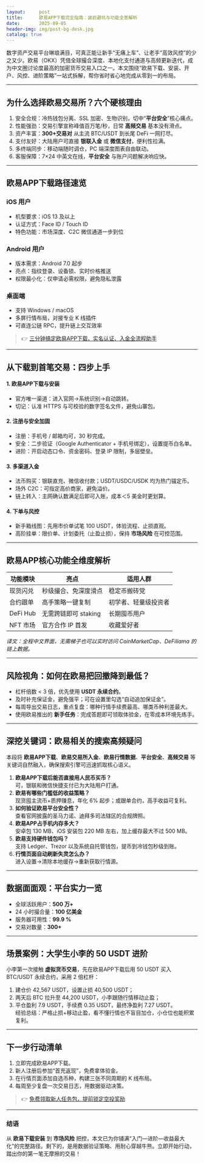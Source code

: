 ```yaml
---
layout:     post
title:      欧易APP下载完全指南：装前避坑与功能全景解析
date:       2025-09-05
header-img: img/post-bg-desk.jpg
catalog: true
---
```


数字资产交易平台琳琅满目，可真正能让新手“无痛上车”、让老手“高效风控”的少之又少。欧易（OKX）凭借全球撮合深度、本地化支付通道与高频更新迭代，成为中文圈讨论度最高的加密货币交易入口之一。本文围绕“欧易下载、安装、开户、风控、进阶策略”一站式拆解，帮你省时省心地完成从零到一的布局。

---

## 为什么选择欧易交易所？六个硬核理由

1. 安全合规：冷热钱包分离、SSL 加密、生物识别，切中“**平台安全**”核心痛点。  
2. 性能强劲：交易引擎宣称峰值百万笔/秒，日常 **高频交易** 基本没有滑点。  
3. 资产丰富：**300+交易对** 从主流 BTC/USDT 到长尾 DeFi 一网打尽。  
4. 支付友好：大陆用户可直接 **银联入金** 或 **微信支付**，便利性拉满。  
5. 多终端同步：移动端随时调仓，PC 端深度图表自由联动。  
6. 客服保障：7×24 中英文在线，**平台安全** 与账户问题解决响应快。

---

## 欧易APP下载路径速览

### iOS 用户
- 机型要求：iOS 13 及以上  
- 认证方式：Face ID / Touch ID  
- 特色功能：市场深度、C2C 微信通道一步到位

### Android 用户  
- 版本需求：Android 7.0 起步  
- 亮点：指纹登录、设备锁、实时价格推送  
- 权限最小化：仅申请必需权限，避免隐私泄露

### 桌面端  
- 支持 Windows / macOS  
- 多屏行情布局，对接专业 K 线插件  
- 可直连公链 RPC，提升链上交互效率

> 👉 [三分钟搞定欧易APP下载、实名认证、入金全流程助手](https://okxdog.com/)  

---

## 从下载到首笔交易：四步上手

#### 1. 欧易APP下载与安装
- 官方唯一渠道：进入官网→系统识别→自动跳转。  
- 切记：认准 HTTPS 与可校验的数字签名文件，避免山寨包。

#### 2. 注册与安全加固
- 注册：手机号 / 邮箱均可，30 秒完成。  
- 安全：二步验证（Google Authenticator + 手机号绑定），设置提币白名单。  
- 进阶：开启动态口令、资金密码、登录 IP 限制，多层壁垒。

#### 3. 多渠道入金
- 法币购买：银联直充、微信收付款；USDT/USDC/USDK 均为热门锚定币。  
- 场外 C2C：可指定高价商家，避免溢价。  
- 链上转入：主网确认数满足后即可入账，成本＜5 美金时更划算。

#### 4. 下单与风控
- 新手箱线图：先用市价单试笔 100 USDT，体验流程、止损直观。  
- 高阶挂单：限价单、计划委托（止盈止损），保持 **市场风险** 在可控范围。

---

## 欧易APP核心功能全维度解析

| 功能模块 | 亮点 | 适用人群 |
|---|---|---|
| 现货闪兑 | 秒级撮合、免深度滑点 | 稳定币搬砖党 |
| 合约跟单 | 高手策略一键复制 | 初学者、轻量级投资者 |
| DeFi Hub | 无需跨链即可 staking | 长期囤币用户 |
| NFT 市场 | 官方合作 IP 首发 | 收藏爱好者 |

*译文：全程中文界面，无需梯子也可以实时访问 CoinMarketCap、DeFiliama 的链上数据。*

---

## 风险视角：如何在欧易把回撤降到最低？

- 杠杆倍数 < 3 倍，优先使用 **USDT 永续合约**。  
- 及时补充保证金，避免强平；可在设置里勾选“自动追加保证金”。  
- 每周导出交易日志，重点复盘：哪种行情手续费最高、哪类币种利差最大。  
- 使用欧易推出的 **新手任务**：完成答题即可领取体验金，在零成本环境先练手。

---

## 深挖关键词：欧易相关的搜索高频疑问

本段将 **欧易APP下载**、**欧易交易所入金**、**欧易行情数据**、**平台安全**、**高频交易** 等关键词自然融入，确保搜索引擎可迅速抓取核心语义。

1. **欧易APP下载后能否直接用人民币买币？**  
   可，银联和微信快捷支付已为大陆用户打通。  
2. **欧易有哪些门槛低的收益策略？**  
   现货囤主流币+质押赚息，年化 6% 起步；或跟单合约，高手收益可复利。  
3. **如何验证欧易平台安全性？**  
   查看官网披露的圣马力诺、迪拜多司法辖区的合规牌照。  
4. **欧易APP占手机内存多大？**  
   安卓包 130 MB、iOS 安装包 220 MB 左右，加上缓存最大不过 500 MB。  
5. **欧易支持硬件钱包吗？**  
   支持 Ledger、Trezor 以及系统自托管钱包，提币到冷钱包秒级到账。  
6. **行情页面自动刷新失灵怎么办？**  
   进入设置→清除本地缓存→重新获取行情源。

---

## 数据面面观：平台实力一览
- 全球活跃用户：**500 万+**  
- 24 小时撮合量：**100 亿美金**  
- 服务器可用性：**99.9 %**  
- 交易对数量：**300+**

---

## 场景案例：大学生小李的 50 USDT 进阶

小李第一次接触 **虚拟货币交易**，先在欧易APP下载后用 50 USDT 买入 BTC/USDT 永续合约，采用 2 倍杠杆：  
1. 建仓价 42,567 USDT，设置止损 40,500 USDT；  
2. 两天后 BTC 拉升至 44,200 USDT，小李跟随行情移动止盈；  
3. 平仓盈利 7.9 USDT，手续费 0.35 USDT，最终净盈利 7.27 USDT。  
经验总结：严格止损+移动止盈，看不懂行情也不盲目加仓，小仓位也能积累复利。

---

## 下一步行动清单

1. 立即完成欧易APP下载。  
2. 新人注册后参加“首充返现”，免费拿体验金。  
3. 在行情页面添加自选币种，构建三张不同周期的 K 线布局。  
4. 每周至少复盘一次交易日志，用数据驱动决策。

> 👉 [免费领取新人任务包，提前锁定空投奖励](https://okxdog.com/)  

---

### 结语

从 **欧易下载安装** 到 **市场风险** 把控，本文已为你铺满“入门—进阶—收益最大化”的完整路径。剩下的，是用数据验证策略、用耐心穿越牛熊。立即开始行动，踏出你的第一笔无摩擦的交易！